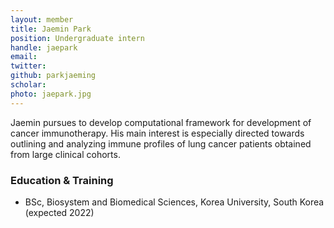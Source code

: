 ```yaml
---
layout: member
title: Jaemin Park
position: Undergraduate intern
handle: jaepark
email:
twitter:
github: parkjaeming
scholar: 
photo: jaepark.jpg
---
```


Jaemin pursues to develop computational framework for development of cancer immunotherapy. His main interest is especially directed towards outlining and analyzing immune profiles of lung cancer patients obtained from large clinical cohorts.
​
​
### Education & Training
- BSc, Biosystem and Biomedical Sciences, Korea University, South Korea (expected 2022)